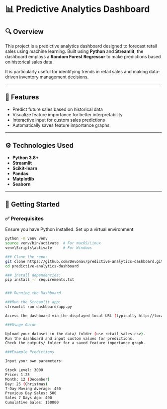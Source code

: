 # 📊 Predictive Analytics Dashboard

## 🔍 Overview
This project is a predictive analytics dashboard designed to forecast retail sales using machine learning. Built using **Python** and **Streamlit**, the dashboard employs a **Random Forest Regressor** to make predictions based on historical sales data.

It is particularly useful for identifying trends in retail sales and making data-driven inventory management decisions.

---

## 🎯 Features
- Predict future sales based on historical data
- Visualize feature importance for better interpretability
- Interactive input for custom sales predictions
- Automatically saves feature importance graphs

---

## ⚙️ Technologies Used
- **Python 3.8+**
- **Streamlit**
- **Scikit-learn**
- **Pandas**
- **Matplotlib**
- **Seaborn**

---

## 🚀 Getting Started

### ✅ Prerequisites
Ensure you have Python installed. Set up a virtual environment:

```bash
python -m venv venv
source venv/bin/activate  # For macOS/Linux
venv\Scripts\activate     # For Windows

### Clone the repo:
git clone https://github.com/Devonav/predictive-analytics-dashboard.git
cd predictive-analytics-dashboard

### Install dependencies:
pip install -r requirements.txt


### Running the Dashboard

###Run the Streamlit app:
streamlit run dashboard/app.py

Access the dashboard via the displayed local URL (typically http://localhost:8501/)

###Usage Guide

Upload your dataset in the data/ folder (use retail_sales.csv).
Run the dashboard and input custom values for predictions.
Check the outputs/ folder for a saved feature importance graph.

###Example Predictions

Input your own parameters:

Stock Level: 3000
Price: 1.25
Month: 12 (December)
Day: 25 (Christmas)
7-Day Moving Average: 450
Previous Day Sales: 500
Sales 7 Days Ago: 400
Cumulative Sales: 150000
